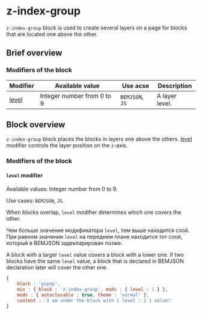# z-index-group

`z-index-group` block is used to create several layers on a page for blocks that are located one above the other.

## Brief overview

### Modifiers of the block

| Modifier | Available value | Use acse | Description |
| ----------- | ------------------- | -------------------- | -------- |
| <a href=#index-level>level</a> | Integer number from 0 to 9 | <code>BEMJSON</code>, <code>JS</code> | A layer level. |

## Block overview

`z-index-group` block places the blocks in layers one above the others. [level](#index-level) modifier controls the layer position on the `z`-axis.

### Modifiers of the block

<a name="index-level"></a>

#### `level` modifier

Available values: Integer number from 0 to 9.

Use cases: `BEMJSON`, `JS`.

When blocks overlap, `level` modifier determines which one covers the other.

Чем больше значение модификатора `level`, тем выше находится слой. При равном значении `level` на переднем плане находится тот слой, который в BEMJSON задекларирован позже.

A block with a larger `level` value covers a block with a lower one. If two blocks have the same `level` value, a block that is declared in BEMJSON declaration later will cover the other one.

```js
{
    block : 'popup',
    mix : { block : 'z-index-group', mods : { level : 1 } },
    mods : { autoclosable : true, theme : 'normal' },
    content : 'I am under the block with { level : 2 } value!'
}
```
